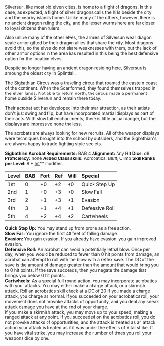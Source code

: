 
Silversun, like most old elven cities, is home to a flight of dragons.  In this case, as expected, a flight of silver dragons calls the hills beside the city and the nearby islands home.  Unlike many of the others, however, there is no ancient dragon ruling the city, and the lesser wurms here are far closer to loyal citizens then rulers.

Also unlike many of the other elves, the armies of Silversun wear dragon scale armor gifted by their dragon allies that share the city.  Most dragons avoid this, so the elves do not share weaknesses with them, but the lack of other armor options in the area has resulted in this being the best defensive option for the location elves.

Despite no longer having an ancient dragon residing here, Silversun is amoung the oldest city in Splintfall.

The Sigbathian Circus was a traveling circus that roamed the eastern coast of the continent.  When the Scar formed, they found themselves trapped in the elven lands.  Not able to return north, the circus made a permanent home outside Silversun and remain there today.

Their acrobat act has developed into their star attraction, as their artists don't just swing and flip, but have incorporated martial displays as part of their acts.  With slow fall enchantments, there is little actual danger, but the displays are impressive none the less.

The acrobats are always looking for new recruits.  All of the weapon displays were techniques brought into the school by outsiders, and the Sigbathian's are always happy to trade fighting style secrets.


**Sigbathian Acrobat**
**Requirements:**
BAB 4
**Alignment:**  Any
**Hit Dice:** d8
**Proficiency:** none
**Added Class skills:** Acrobatics, Bluff, Climb
**Skill Ranks per Level**: 8 + [Int](https://www.d20pfsrd.com/basics-ability-scores/ability-scores#TOC-Intelligence-Int-)** modifier.

|**Level**|**BAB**|**Fort**|**Ref**|**Will**|**Special**|
| :- | :- | :- | :- | :- | :- |
|1st|0|+0|+2|+0|Quick Step Up|
|2nd|1|+0|+3|+0|Slow Fall|
|3rd|2|+1|+3|+1|Evasion|
|4th|3|+1|+4|+1|Defensive Roll|
|5th|4|+2|+4|+2|Cartwheels|

**Quick Step Up:**  You may stand up from prone as a free action.  
**Slow Fall:**  You ignore the first 40 feet of falling damage.  
**Evasion:**  You gain evasion.  If you already have evasion, you gain improved evasion.  
**Defensive Roll:** An acrobat can avoid a potentially lethal blow.  Once per day, when you would be reduced to fewer than 0 hit points from damage, an acrobat can attempt to roll with the blow with a reflex save.  The DC of the save is the amount of damage greater than the amount that would bring you to 0 hit points.  If the save succeeds, then you negate the damage that brings you below 0 hit points.  
**Cartwheels:**  As a special full round action, you may incorporate acrobatics with your attacks.  You may either make a charge attack, or a skirmish attack.   Roll an acrobatics skill check at a DC of 20
If you made a charge attack, you charge as normal.  If you succeeded on your acrobatics roll, your movement does not provoke attacks of opportunity, and you deal any sneak attack damage you have at the end of your charge.  
If you make a skirmish attack, you may move up to your speed, making a ranged attack at any point.  If you succeeded on the acrobatics roll, you do not provoke attacks of opportunities, and the attack is treated as an attack action your attack is treated as if it was under the effects of Vital strike.  If you have vital strike, you may increase the number of times you roll your weapons dice by one.  
